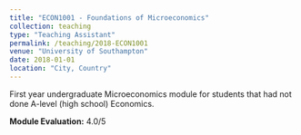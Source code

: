 ```yaml
---
title: "ECON1001 - Foundations of Microeconomics"
collection: teaching
type: "Teaching Assistant"
permalink: /teaching/2018-ECON1001
venue: "University of Southampton"
date: 2018-01-01
location: "City, Country"
---
```


First year undergraduate Microeconomics module for students that had not done A-level (high school) Economics.

**Module Evaluation:** 4.0/5
